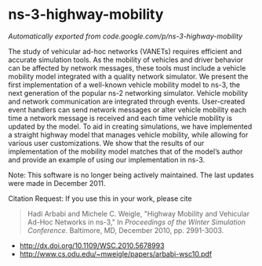# ns-3-highway-mobility
*Automatically exported from code.google.com/p/ns-3-highway-mobility*

The study of vehicular ad-hoc networks (VANETs) requires efficient and accurate simulation tools. As the mobility of vehicles 
and driver behavior can be affected by network messages, these tools must include a vehicle mobility model integrated with a 
quality network simulator. We present the first implementation of a well-known vehicle mobility model to ns-3, the next 
generation of the popular ns-2 networking simulator. Vehicle mobility and network communication are integrated through events. 
User-created event handlers can send network messages or alter vehicle mobility each time a network message is received and 
each time vehicle mobility is updated by the model. To aid in creating simulations, we have implemented a straight highway 
model that manages vehicle mobility, while allowing for various user customizations. We show that the results of our 
implementation of the mobility model matches that of the model’s author and provide an example of using our implementation in 
ns-3.

Note: This software is no longer being actively maintained. The last updates were made in December 2011.

Citation Request: If you use this in your work, please cite 

> Hadi Arbabi and Michele C. Weigle, "Highway Mobility and Vehicular Ad-Hoc Networks in ns-3," In *Proceedings of the Winter 
> Simulation Conference*. Baltimore, MD, December 2010, pp. 2991-3003.
 * http://dx.doi.org/10.1109/WSC.2010.5678993
 * http://www.cs.odu.edu/~mweigle/papers/arbabi-wsc10.pdf
